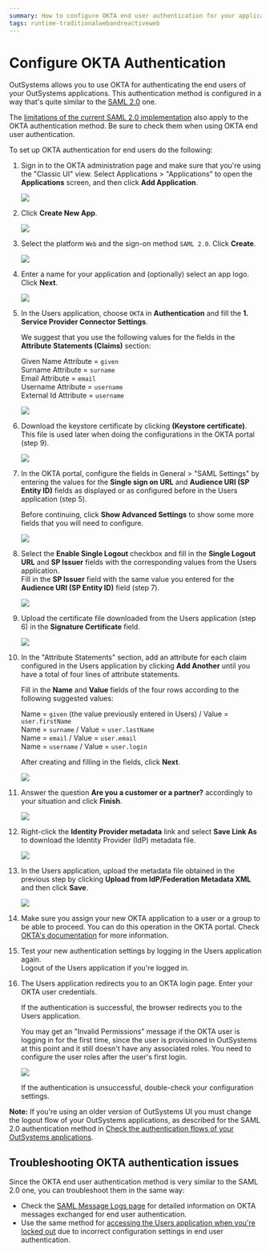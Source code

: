```yaml
---
summary: How to configure OKTA end user authentication for your applications.
tags: runtime-traditionalwebandreactiveweb
---
```


# Configure OKTA Authentication

OutSystems allows you to use OKTA for authenticating the end users of your OutSystems applications. This authentication method is configured in a way that's quite similar to the [SAML 2.0](configure-saml.md) one.

<div class="info" markdown="1">

The [limitations of the current SAML 2.0 implementation](configure-saml.md#current-limitations) also apply to the OKTA authentication method. Be sure to check them when using OKTA end user authentication.

</div>

To set up OKTA authentication for end users do the following:

1. Sign in to the OKTA administration page and make sure that you're using the "Classic UI" view.
    Select Applications > "Applications" to open the **Applications** screen, and then click **Add Application**.

    ![](images/okta-add-application.jpg)

1. Click **Create New App**.

    ![](images/okta-create-new-app.jpg)

1. Select the platform `Web` and the sign-on method `SAML 2.0`. Click **Create**.

    ![](images/okta-config-1-okta.jpg)

1. Enter a name for your application and (optionally) select an app logo. Click **Next**.

    ![](images/okta-config-2-okta.jpg)

1. In the Users application, choose `OKTA` in **Authentication** and fill the **1. Service Provider Connector Settings**.

    We suggest that you use the following values for the fields in the **Attribute Statements (Claims)** section:

    Given Name Attribute = `given`  
    Surname Attribute = `surname`  
    Email Attribute = `email`  
    Username Attribute = `username`  
    External Id Attribute = `username`  

    ![](images/okta-config-3-users.jpg)

1. Download the keystore certificate by clicking **(Keystore certificate)**.  
    This file is used later when doing the configurations in the OKTA portal (step 9).

    ![](images/okta-config-4-users.jpg)

1. In the OKTA portal, configure the fields in General > "SAML Settings" by entering the values for the **Single sign on URL** and **Audience URI (SP Entity ID)** fields as displayed or as configured before in the Users application (step 5).

    Before continuing, click **Show Advanced Settings** to show some more fields that you will need to configure.

    ![](images/okta-config-5-okta.jpg)

1. Select the **Enable Single Logout** checkbox and fill in the **Single Logout URL** and **SP Issuer** fields with the corresponding values from the Users application.  
    Fill in the **SP Issuer** field with the same value you entered for the **Audience URI (SP Entity ID)** field (step 7).

    ![](images/okta-config-6-okta.jpg)

1. Upload the certificate file downloaded from the Users application (step 6) in the **Signature Certificate** field.

    ![](images/okta-config-7-okta.jpg)

1. In the "Attribute Statements" section, add an attribute for each claim configured in the Users application by clicking **Add Another** until you have a total of four lines of attribute statements.

    Fill in the **Name** and **Value** fields of the four rows according to the following suggested values:

    Name = `given` (the value previously entered in Users) / Value = `user.firstName`  
    Name = `surname` /  Value = `user.lastName`  
    Name = `email` /  Value = `user.email`  
    Name = `username` /  Value = `user.login`

    After creating and filling in the fields, click **Next**.

    ![](images/okta-config-8-okta.jpg)

1. Answer the question **Are you a customer or a partner?** accordingly to your situation and click **Finish**.

    ![](images/okta-config-9-okta.jpg)

1. Right-click the **Identity Provider metadata** link and select **Save Link As** to download the Identity Provider (IdP) metadata file.

    ![](images/okta-download-file-okta.jpg)

1. In the Users application, upload the metadata file obtained in the previous step by clicking **Upload from IdP/Federation Metadata XML** and then click **Save**.

    ![](images/okta-upload-file-users.jpg)

1. Make sure you assign your new OKTA application to a user or a group to be able to proceed. You can do this operation in the OKTA portal. Check [OKTA's documentation](https://help.okta.com/en/prod/Content/Topics/Directory/eu-assign-apps.htm) for more information.

1. Test your new authentication settings by logging in the Users application again.  
    Logout of the Users application if you're logged in.

1. The Users application redirects you to an OKTA login page. Enter your OKTA user credentials.

    If the authentication is successful, the browser redirects you to the Users application.

    You may get an "Invalid Permissions" message if the OKTA user is logging in for the first time, since the user is provisioned in OutSystems at this point and it still doesn't have any associated roles. You need to configure the user roles after the user's first login.

    ![](images/okta-invalid-permissions-users.png)

    If the authentication is unsuccessful, double-check your configuration settings.

**Note:** If you're using an older version of OutSystems UI you must change the logout flow of your OutSystems applications, as described for the SAML 2.0 authentication method in [Check the authentication flows of your OutSystems applications](configure-saml.md#change-auth-flows).

## Troubleshooting OKTA authentication issues

Since the OKTA end user authentication method is very similar to the SAML 2.0 one, you can troubleshoot them in the same way:

* Check the [SAML Message Logs page](configure-saml.md#logs) for detailed information on OKTA messages exchanged for end user authentication.
* Use the same method for [accessing the Users application when you're locked out](configure-saml.md#locked-access) due to incorrect configuration settings in end user authentication.
